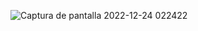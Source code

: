 
![Captura de pantalla 2022-12-24 022422](https://user-images.githubusercontent.com/111392370/209422763-bd8d2372-54d8-4d57-b008-f1dda4a72052.png)
